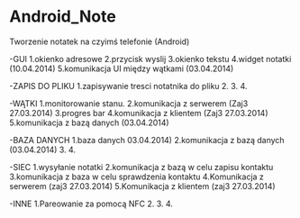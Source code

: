 Android_Note
============

Tworzenie notatek na czyimś telefonie (Android)

-GUI
  1.okienko adresowe
  2.przycisk wyslij
  3.okienko tekstu
  4.widget notatki (10.04.2014)
  5.komunikacja UI między wątkami (03.04.2014)

-ZAPIS DO PLIKU
  1.zapisywanie tresci notatnika do pliku
  2.
  3.
  4.

-WĄTKI
  1.monitorowanie stanu.
  2.komunikacja z serwerem (Zaj3 27.03.2014)
  3.progres bar
  4.komunikacja z klientem (Zaj3 27.03.2014)
  5.komunikacja z bazą danych (03.04.2014)

-BAZA DANYCH
  1.baza danych 03.04.2014)
  2.komunikacja z bazą danych (03.04.2014)
  3.
  4.

-SIEC
  1.wysyłanie notatki
  2.komunikacja z bazą w celu zapisu kontaktu
  3.komunikacja z baza w celu sprawdzenia kontaktu
  4.Komunikacja z serwerem (zaj3 27.03.2014)
  5.Komunikacja z klientem (zaj3 27.03.2014)

-INNE
  1.Pareowanie za pomocą NFC
  2.
  3.
  4.
